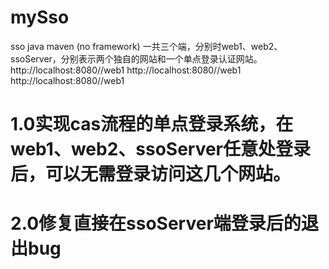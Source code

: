 # mySso
sso java maven (no framework)
一共三个端，分别时web1、web2、ssoServer，分别表示两个独自的网站和一个单点登录认证网站。
http://localhost:8080//web1
http://localhost:8080//web1
http://localhost:8080//web1

# 1.0实现cas流程的单点登录系统，在web1、web2、ssoServer任意处登录后，可以无需登录访问这几个网站。

# 2.0修复直接在ssoServer端登录后的退出bug

